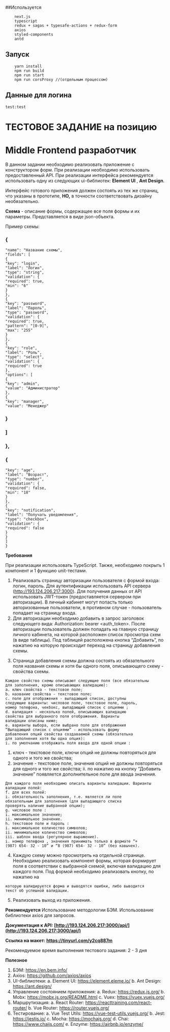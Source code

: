 ##Используется

```
    next.js
    typescript
    redux + sagas + typesafe-actions + redux-form
    axios
    styled-components
    antd
```

## Запуск

```
    yarn install
    npm run build
    npm run start
    npm run corsProxy //(отдельным процессом)
```

## Данные для логина

`test:test`

# ТЕСТОВОЕ ЗАДАНИЕ на позицию

# Middle Frontend разработчик

В данном задании необходимо реализовать приложение с конструктором
форм. При реализации необходимо использовать предоставленный API. При
реализации интерфейса рекомендуется использовать одну из следующих
ui-библиотек: **Element UI** , **Ant Design**.

Интерфейс готового приложения должен состоять из тех же страниц, что
указаны в прототипе, **НО,** в точности соответствовать дизайну
необязательно.

**Схема** - описание формы, содержащее все поля формы и их параметры.
Представляется в виде json-объекта.

Пример схемы:

### {

```
"name": "Название схемы",
"fields": [
{
"key": "login",
"label": "Логин",
"type": "string",
"validation": {
"required": true,
"min": "6"
}
},
{
"key": "password",
"label": "Пароль",
"type": "password",
"validation": {
"required": true,
"pattern": "[0-9]",
"max": "255"
}
},
{
"key": "role",
"label": "Роль",
"type": "select",
"validation": {
"required": true
},
"options": [
{
"key": "admin",
"value": "Администратор"
},
{
"key": "manager",
"value": "Менеджер"
```

### }

### ]

### },

### {

```
"key": "age",
"label": "Возраст",
"type": "number",
"validation": {
"required": false,
"min": "18"
}
},
{
"key": "notification",
"label": "Получать уведомления",
"type": "checkbox",
"validation": {
"required": false
}
}
]
}
```

**Требования**

При реализации использовать TypeScript. Также, необходимо покрыть 1
компонент и 1 функцию unit-тестами.

1. Реализовать страницу авторизации пользователя с формой входа:
   логин, пароль. Для аутентификации использовать API сервера
   (http://193.124.206.217:3000). Для получения данных от API
   использовать JWT-токен (предоставляется сервером при
   авторизации). В личный кабинет могут попасть только
   авторизованные пользователи, в противном случае - пользователь
   попадает на страницу входа.
2. Для авторизации необходимо добавить в запрос заголовок
   следующего вида: Authorization: bearer <auth_token>. После
   авторизации пользователь должен попадать на главную страницу
   личного кабинета, на которой расположен список просмотра схем (в
   виде таблицы). Под таблицей расположена кнопка “Добавить”, по
   нажатию на которую происходит переход на страницу добавления
   схемы.

3) Страница добавления схемы должна состоять из обязательного поля
   названия схемы и хотя бы одного поля, описывающего схему -
   свойства схемы.

```
Каждое свойство схемы описывают следующие поля (все обязательны
для заполнения, кроме описывающих валидацию):
a. ключ свойства - текстовое поле;
b. название свойства - текстовое поле;
c. поле для отображения - выпадающий список, доступны
следующие варианты: числовое поле, текстовое поле, пароль,
номер телефона, чекбокс, выпадающий список с опциями ;
d. валидация - несколько полей, описывающих валидацию
свойства для выбранного поля отображения. Варианты
валидации описаны ниже;
e. варианты выбора, если выбрано поле для отображения
“Выпадающий список с опциями” - использовать форму
добавления опций свойства создаваемой схемы (обязательна
для заполнения хотя бы одна опция):
i. по умолчанию отображать поля ввода для одной опции :
```

1. ключ - текстовое поле, ключи опций не должны
   повторяться для одного и того же свойства;
2. значение - текстовое поле, значения опций не
   должны повторяться для одного и того же
   свойства;
   ii. по нажатию на кнопку “Добавить значение” появляется
   дополнительное поле для ввода значения.

```
Для каждого поля необходимо описать варианты валидации. Варианты
валидации полей:
f. для всех полей:
i. обязательность заполнения, т.е. является ли поле
обязательным для заполнения (для выпадающего списка
проверять наличие выбранной опции);
g. числовое поле :
i. максимальное значение;
ii. минимальное значение.
h. текстовое поле и пароль :
i. максимальное количество символов;
ii. минимальное количество символов;
iii. шаблон ввода (регулярное выражение).
i. номер телефона , значения принимать только в формате “+
(987) 654- 32 - 10” и “8 (987) 654- 32 - 10” (без кавычек).
```

4. Каждую схему можно просмотреть на отдельной странице. Необходимо
   реализовать компонент формы, которая формирует поля в
   соответствии с выбранной схемой, включая валидацию для каждого
   поля. Под формой необходимо реализовать кнопку, по нажатию на

```
которую валидируется форма и выводятся ошибки, либо выводится
текст об успешной валидации.
```

5. Реализовать выход из приложения.

**Рекомендуется**
Использование методологии БЭМ.
Использование библиотеки axios для запросов.

**Документация к API: [http://193.124.206.217:3000/api/](http://193.124.206.217:3000/api/)**

**Ссылка на макет: https://tinyurl.com/y2cq887m**

Рекомендуемое время выполнения тестового задания: 2 - 3 дня

**Полезное**

1. БЭМ: https://en.bem.info/
2. Axios: https://github.com/axios/axios
3. UI-библиотеки:
   a. Element UI: https://element.eleme.io/
   b. Ant Design: https://ant.design/
4. Управление состоянием приложения:
   a. Redux: https://redux.js.org/
   b. Mobx: https://mobx.js.org/README.html
   c. Vuex: https://vuex.vuejs.org/
5. Маршрутизация:
   a. React Router: https://reacttraining.com/react-router/
   b. Vue Router: https://router.vuejs.org/
6. Тестирование:
   a. Vue Test Utils: https://vue-test-utils.vuejs.org/
   b. Jest: https://jestjs.io/
   c. Mocha: https://mochajs.org/
   d. Chai: https://www.chaijs.com/
   e. Enzyme: https://airbnb.io/enzyme/
